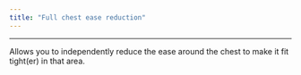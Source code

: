 ```yaml
---
title: "Full chest ease reduction"
---
```


***

Allows you to independently reduce the ease around the chest to make it fit tight(er) in that area.
